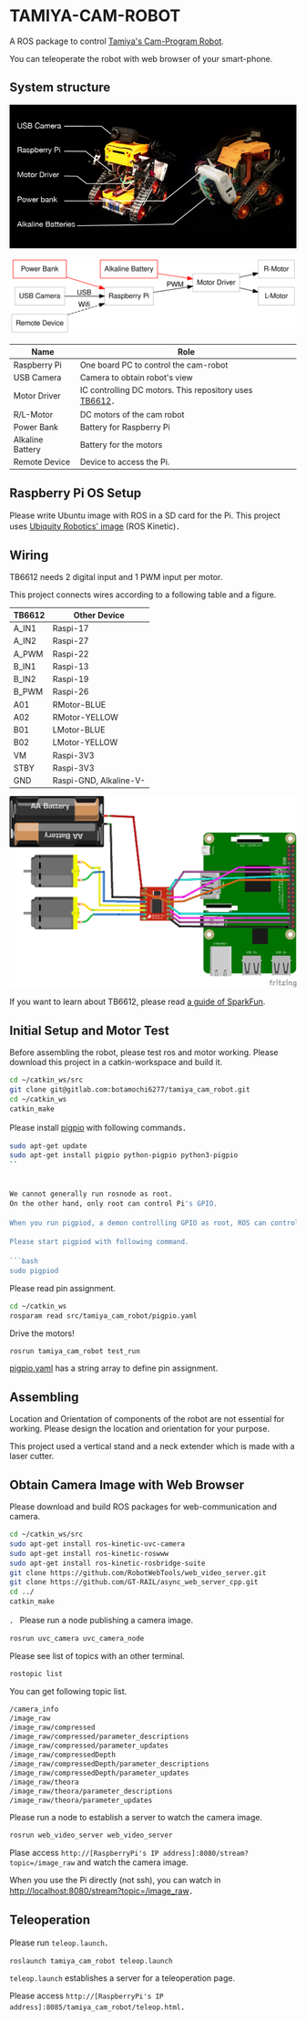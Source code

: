 # TAMIYA-CAM-ROBOT

A ROS package to control [Tamiya's Cam-Program Robot](https://www.tamiya.com/english/products/70227/index.htm).

You can teleoperate the robot with web browser of your smart-phone.

## System structure

![](img/structure.png)

![Electric Structure](img/tamiya_control.svg)

| Name | Role                                                                                   | 
|--------------------------------------|--------------------------------------------------------|
| Raspberry Pi | One board PC to control the cam-robot                                              |    
| USB Camera  |Camera to obtain robot's view                                                     |    
| Motor Driver |IC controlling DC motors. This repository uses [TB6612](https//www.switch-science.com/catalog/3586/)．                                 |  
| R/L-Motor |DC motors of the cam robot                                               |                                               
| Power Bank|  Battery for Raspberry Pi                                                    |                                            
| Alkaline Battery  |Battery for  the motors                                               |                                              
| Remote Device | Device to access the Pi.|                                                 

## Raspberry Pi OS Setup 

Please write Ubuntu image with ROS in a SD card for the Pi.
This project uses [Ubiquity Robotics' image](https://downloads.ubiquityrobotics.com/) (ROS Kinetic)．

## Wiring

TB6612 needs 2 digital input and 1 PWM input per motor. 

This project connects wires according to a following table and a figure.


| TB6612 | Other Device           |
|--------|------------------------|
| A_IN1  | Raspi-17               |
| A_IN2  | Raspi-27               |
| A_PWM  | Raspi-22               |
| B_IN1  | Raspi-13               |
| B_IN2  | Raspi-19               |
| B_PWM  | Raspi-26               |
| A01    | RMotor-BLUE            |
| A02    | RMotor-YELLOW          |
| B01    | LMotor-BLUE            |
| B02    | LMotor-YELLOW          |
| VM     | Raspi-3V3              |
| STBY   | Raspi-3V3              |
| GND    | Raspi-GND, Alkaline-V- |

![](img/raspi_motor_bb.png)

<!-- MotorB, 5,6,13に変更 -->

If you want to learn about TB6612, please read [a guide of SparkFun](https://learn.sparkfun.com/tutorials/tb6612fng-hookup-guide?_ga=2.166866110.1201478622.1514266488-1757053215.1500608008).

## Initial Setup and Motor Test

Before assembling the robot, please test ros and motor working. 
Please download this project in a catkin-workspace and build it. 

```bash
cd ~/catkin_ws/src
git clone git@gitlab.com:botamochi6277/tamiya_cam_robot.git
cd ~/catkin_ws
catkin_make
```

Please install [pigpio](http://abyz.me.uk/rpi/pigpio/) with following commands．

```bash
sudo apt-get update
sudo apt-get install pigpio python-pigpio python3-pigpio
``


We cannot generally run rosnode as root.
On the other hand, only root can control Pi's GPIO.

When you run pigpiod, a demon controlling GPIO as root, ROS can controll GPIO via pigpiod. 

Please start pigpiod with following command. 

```bash
sudo pigpiod
```

Please read pin assignment.

```bash
cd ~/catkin_ws
rosparam read src/tamiya_cam_robot/pigpio.yaml
```

Drive the motors!

```bash
rosrun tamiya_cam_robot test_run
```


[pigpio.yaml](src/tamiya_cam_robot/pigpio.yaml) has a string array to define pin assignment.

## Assembling

Location and Orientation of components of the robot are not essential for working. 
Please design the location and orientation for your purpose. 

This project used a vertical stand and a neck extender which is made with a laser cutter.

## Obtain Camera Image with Web Browser

Please download and build ROS packages for web-communication and camera.

```bash
cd ~/catkin_ws/src
sudo apt-get install ros-kinetic-uvc-camera
sudo apt-get install ros-kinetic-roswww
sudo apt-get install ros-kinetic-rosbridge-suite
git clone https://github.com/RobotWebTools/web_video_server.git
git clone https://github.com/GT-RAIL/async_web_server_cpp.git
cd ../
catkin_make
```
．
Please run a node publishing a camera image.

```bash
rosrun uvc_camera uvc_camera_node
```

Please see list of topics with an other terminal.

```bash
rostopic list
```

You can get following topic list.

```
/camera_info
/image_raw
/image_raw/compressed
/image_raw/compressed/parameter_descriptions
/image_raw/compressed/parameter_updates
/image_raw/compressedDepth
/image_raw/compressedDepth/parameter_descriptions
/image_raw/compressedDepth/parameter_updates
/image_raw/theora
/image_raw/theora/parameter_descriptions
/image_raw/theora/parameter_updates
```

Please run a node to establish a server to watch the camera image.

```bash
rosrun web_video_server web_video_server
```

Plase access 
`http://[RaspberryPi's IP address]:8080/stream?topic=/image_raw` and watch the camera image. 

When you use the Pi directly (not ssh), you can watch in 
[http://localhost:8080/stream?topic=/image_raw](http://localhost:8080/stream?topic=/image_raw)．

## Teleoperation


Please run `teleop.launch`．

```
roslaunch tamiya_cam_robot teleop.launch
```

`teleop.launch` establishes a server for a teleoperation page.


Please access `http://[RaspberryPi's IP address]:8085/tamiya_cam_robot/teleop.html`．


